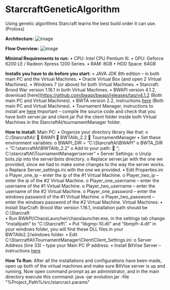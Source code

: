 # StarcraftGeneticAlgorithm
Using genetic algorithms Starcraft learns the best build order it can use. (Protoss)

**Architecture:**
![image](https://dl.dropboxusercontent.com/u/96757029/SCarc.png)

**Flow Overview:**
![image](https://dl.dropboxusercontent.com/u/96757029/SCoverview.PNG)

**Minimal Requirements to run:**
•	CPU:		Intel CPU Pentium III.
•	GPU:		Geforce 6200 LE / Radeon Xpress 1200 Series.
•	RAM:		8GB
•	HDD Space: 	64GB

**Installs you have to do before you start:**
•	JAVA JDK 8th edition – in both main PC and the Virtual Machines.
•	Oracle Virtual Box (and open 2 Virtual Machines).
•	Windows 7 (or above) for both Virtual Machines.
•	Starcraft: Brood War version 1.16.1 in both Virtual Machines.
•	BWAPI version 4.1.2, download [here](https://github.com/bwapi/bwapi/releases/tag/v4.1.2 (Both main PC and Virtual Machines).
•	BWTA version 2.2, instructions [here](https://bitbucket.org/auriarte/bwta2/downloads)
(Both main PC and Virtual Machines).
•	Tournament Manager, instructions to install are [here](http://webdocs.cs.ualberta.ca/~cdavid/starcraftaicomp/tm.shtml)
Important – compile the source code and check that you have both server.jar and client.jar
Put the client folder inside both Virtual Machines in the StarcraftAI/tournamentManager folder.

**How to install:**
Main PC:
•	Organize your directory library like that:
o	C:/StarcraftAI/
	BWAPI 
	BWTAlib_2.2
	TournamentManager
•	Set these environment variables:
o	BWAPI_DIR = “C:\StarcraftAI\BWAPI”
o	BWTA_DIR = “C:\starcraftAI\BWTAlib_2.2”
o	Add to your path:
	“; C:\starcraftAI\TournamentManager\server”
•	Server Settings:
o	Unzip bots.zip into the server\bots directory.
o	Replace server.jar with the one we provided, since we had to make some changes to the way the server works.
o	Replace Server_settings.ini with the one we provided.
•	Edit Properties.ini
o	Player_one_ip – enter the ip of the #1 Virtual Machine.
o	Player_two_ip – enter the ip of the #2 Virtual Machine.
o	Player_one_username – enter the username of the #1 Virtual Machine.
o	Player_two_username – enter the username of the #2 Virtual Machine.
o	Player_one_password – enter the windows password of the #1 Virtual Machine.
o	Player_two_password – enter the windows password of the #2 Virtual Machine.
Virtual Machines:
•	Install StarCraft: Brood War version 1.16.1, installation path should be C:\Starcraft\
•	Run BWAPI/ChaosLauncher/chaoslauncher.exe, in the settings tab change “installpath” to “C:\Starcraft\”.
•	Put “libgmp-10.dll” and “libmpfr-4.dll” in your windows folder, you will find these DLL files in your BWTAlib2.2/windows folder.
•	Edit C:\StarcraftAI\TournamentManager\Client\Client_Settings.ini:
o	Server Address (line 33) – type your Main PC IP address.
•	Install BitVise Server – instructions [here](https://www.bitvise.com/ssh-server-download)

**How To Run:**
After all the installations and configurations have been made, open up both of the virtual machines and make sure BitVise server is up and running.
Now open command prompt as an administrator, and in the main directory execute this command:
java –jar evolution.jar -file "%Project_Path%/src/starcract.params"
